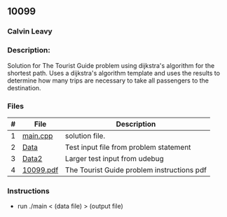 ## 10099
### Calvin Leavy
### Description:

Solution for The Tourist Guide problem using dijkstra's algorithm for the shortest path. Uses a dijkstra's algorithm template and uses the results to determine how many trips are necessary to take all passengers to the destination.

### Files

|   #   | File                       | Description                                                |
| :---: | -------------------------- | ---------------------------------------------------------- |
|   1   | [main.cpp](./main.cpp)     | solution file.                                             |
|   2   | [Data](./Data)             | Test input file from problem statement                     |
|   3   | [Data2](./Data2)           | Larger test input from udebug                              |
|   4   | [10099.pdf](./10099.pdf)       | The Tourist Guide problem instructions pdf                  |

### Instructions

- run ./main < (data file) > (output file)

